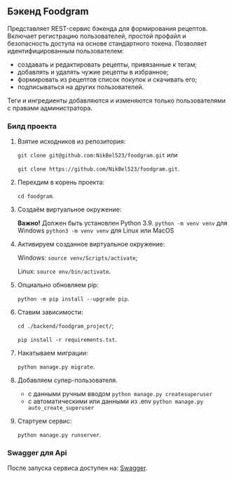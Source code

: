 ## Бэкенд Foodgram

Представляет REST-сервис бэкенда для формирования рецептов. Включает регистрацию пользователей, простой профайл и безопасность доступа на основе стандартного токена. Позволяет идентифицированным пользователем:

- создавать и редактировать рецепты, привязанные к тегам;
- добавлять и удалять чужие рецепты в избранное;
- формировать из рецептов список покупок и скачивать его;
- подписываться на других пользователей.

Теги и ингредиенты добавляются и изменяются только пользователями с правами администратора. 

### Билд проекта

1. Взятие исходников из репозитория:

    `git clone git@github.com:NikBel523/foodgram.git` или

    `git clone https://github.com/NikBel523/foodgram.git`.

2. Перехдим в корень проекта:

    `cd foodgram`.

3. Создаём виртуальное окружение:

      **Важно!** Должен быть установлен Python 3.9.
      `python -m venv venv` для Windows
      `python3 -m venv venv` для Linux или MacOS

4. Активируем созданное виртуальное окружение:

    Windows: `source venv/Scripts/activate`;

    Linux: `source env/bin/activate`.

5. Опциально обновляем pip:

    `python -m pip install --upgrade pip`.

6. Ставим зависимости:

    `cd ./backend/foodgram_project/`;

    `pip install -r requirements.txt`.

7. Накатываем миграции:

    `python manage.py migrate`.

8. Добавляем супер-пользователя.

    - с данными ручным вводом `python manage.py createsuperuser`
    - с автоматическими или данными из .env `python manage.py auto_create_superuser`

9. Стартуем сервис:

    `python manage.py runserver`.

### Swagger для Api

После запуска сервиса доступен на: [Swagger](http://127.0.0.1:8080/redoc/).

